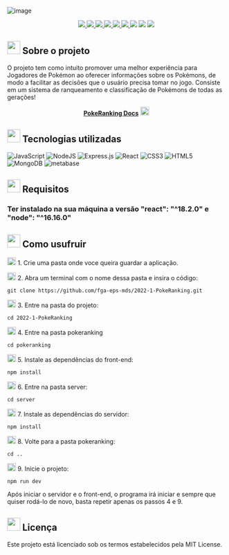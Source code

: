 

![image](https://user-images.githubusercontent.com/82467659/182052506-180e65ac-719e-4d3d-a1aa-c60f8a3d8755.png)



<p align="center">
    <a href="https://app.travis-ci.com/github/fga-eps-mds/2022-1-PokeRanking" alt="Status da build" >
        <img src="https://app.travis-ci.com/fga-eps-mds/2022-1-PokeRanking.svg?branch=main" />
    </a>
    <a href="https://codeclimate.com/github/fga-eps-mds/2022-1-PokeRanking" alt="Manutenibilidade" >
        <img src="https://api.codeclimate.com/v1/badges/c6ad709789de6e0bfc0b/maintainability" />
    </a>
    <a href="https://isitmaintained.com/project/fga-eps-mds/2022-1-PokeRanking" alt="Porcentagem de issues abertas" >
        <img src="http://isitmaintained.com/badge/open/fga-eps-mds/2022-1-PokeRanking.svg" />
    </a>
    <a href="https://isitmaintained.com/project/fga-eps-mds/2022-1-PokeRanking" alt="Tempo médio para fechar uma issue" >
        <img src="http://isitmaintained.com/badge/resolution/fga-eps-mds/2022-1-PokeRanking.svg" />
    </a>
    <a href="https://opensource.org/licenses/MIT" alt="Licença: GPL v3" >
        <img src="https://img.shields.io/badge/License-MIT-blue.svg" />
    </a>
    <a href="https://codecov.io/gh/artur-seppa/2022-1-PokeRanking" > 
    <img src="https://codecov.io/gh/artur-seppa/2022-1-PokeRanking/branch/main/graph/badge.svg?token=DB5NB6PORQ"/> 
    </a>
    <img src='https://bettercodehub.com/edge/badge/Thiago-Cerq/2022-1-PokeRanking?branch=main'>
    <a href="https://www.codacy.com/gh/Thiago-Cerq/2022-1-PokeRanking/dashboard?utm_source=github.com&amp;utm_medium=referral&amp;utm_content=Thiago-Cerq/2022-1-PokeRanking&amp;utm_campaign=Badge_Grade"><img src="https://app.codacy.com/project/badge/Grade/47d88209fd5c41a98808ebfa6ba8286d"/></a>
    <a href="https://sonarcloud.io/api/project_badges/measure?project=Thiago-Cerq_2022-1-PokeRanking&metric=alert_status"></a>
    <img src='https://sonarcloud.io/api/project_badges/measure?project=Thiago-Cerq_2022-1-PokeRanking&metric=alert_status'>
</p>

## <img src="https://pa1.narvii.com/6277/2d50304dcabc3e0b7d7ef186c7f5d2b77ad578c5_hq.gif" width="30" height="30" /> Sobre o projeto

O projeto tem como intuito promover uma melhor experiência para Jogadores de Pokémon ao oferecer informações sobre os Pokémons, de modo a facilitar as decisões que o usuário precisa tomar no jogo. Consiste em um sistema de ranqueamento e classificação de Pokémons de todas as gerações!

<p align="center">
    <a href="https://fga-eps-mds.github.io/2022-1-PokeRanking/"><strong>PokeRanking Docs</strong></a> <img src="https://media.giphy.com/media/8YEgM3ih5TdJOIMxzf/giphy.gif" width="20" height="20" />
</p>

## <img src="https://pa1.narvii.com/6277/2d50304dcabc3e0b7d7ef186c7f5d2b77ad578c5_hq.gif" width="30" height="30" /> Tecnologias utilizadas

![JavaScript](https://img.shields.io/badge/javascript-%23323330.svg?style=for-the-badge&logo=javascript&logoColor=%23F7DF1E) ![NodeJS](https://img.shields.io/badge/node.js-6DA55F?style=for-the-badge&logo=node.js&logoColor=white) ![Express.js](https://img.shields.io/badge/express.js-%23404d59.svg?style=for-the-badge&logo=express&logoColor=%2361DAFB) ![React](https://img.shields.io/badge/react-%2320232a.svg?style=for-the-badge&logo=react&logoColor=%2361DAFB) ![CSS3](https://img.shields.io/badge/css3-%231572B6.svg?style=for-the-badge&logo=css3&logoColor=white) ![HTML5](https://img.shields.io/badge/html5-%23E34F26.svg?style=for-the-badge&logo=html5&logoColor=white) ![MongoDB](https://img.shields.io/badge/MongoDB-%234ea94b.svg?style=for-the-badge&logo=mongodb&logoColor=white) ![metabase](https://img.shields.io/badge/Metabase-509EE3?style=for-the-badge&logo=metabase&logoColor=fff)

## <img src="https://pa1.narvii.com/6277/2d50304dcabc3e0b7d7ef186c7f5d2b77ad578c5_hq.gif" width="30" height="30" /> Requisitos

### Ter instalado na sua máquina a versão "react": "^18.2.0" e "node": "^16.16.0"

## <img src="https://pa1.narvii.com/6277/2d50304dcabc3e0b7d7ef186c7f5d2b77ad578c5_hq.gif" width="30" height="30" /> Como usufruir

<img src="https://thumbs.gfycat.com/SharpBriefAsianlion.webp" width="20" height="18" /> 1. Crie uma pasta onde voce queira guardar a aplicação.

<img src="https://thumbs.gfycat.com/SharpBriefAsianlion.webp" width="20" height="18" /> 2. Abra um terminal com o nome dessa pasta e insira o código: 
```
git clone https://github.com/fga-eps-mds/2022-1-PokeRanking.git
```
<img src="https://thumbs.gfycat.com/SharpBriefAsianlion.webp" width="20" height="18" /> 3. Entre na pasta do projeto:
```
cd 2022-1-PokeRanking
```
<img src="https://thumbs.gfycat.com/SharpBriefAsianlion.webp" width="20" height="18" /> 4. Entre na pasta pokeranking 
```
cd pokeranking
```
<img src="https://thumbs.gfycat.com/SharpBriefAsianlion.webp" width="20" height="18" /> 5. Instale as dependências do front-end:
```
npm install
```
<img src="https://thumbs.gfycat.com/SharpBriefAsianlion.webp" width="20" height="18" /> 6. Entre na pasta server:
```
cd server
```
<img src="https://thumbs.gfycat.com/SharpBriefAsianlion.webp" width="20" height="18" /> 7. Instale as dependências do servidor:
```
npm install
```
<img src="https://thumbs.gfycat.com/SharpBriefAsianlion.webp" width="20" height="18" /> 8. Volte para a pasta pokeranking:
```
cd ..
```
<img src="https://thumbs.gfycat.com/SharpBriefAsianlion.webp" width="20" height="18" /> 9. Inicie o projeto:
```
npm run dev
```

Após iniciar o servidor e o front-end, o programa irá iniciar e sempre que quiser rodá-lo de novo, basta repetir apenas os passos 4 e 9.

## <img src="https://pa1.narvii.com/6277/2d50304dcabc3e0b7d7ef186c7f5d2b77ad578c5_hq.gif" width="30" height="30" /> Licença
Este projeto está licenciado sob os termos estabelecidos pela MIT License.
